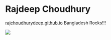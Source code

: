 # Rajdeep Choudhury


[rajchoudhurydeep.github.io](rajchoudhurydeep.github.io)
Bangladesh Rocks!!!

![](https://www.google.com/url?sa=i&url=https%3A%2F%2Fwww.telegraphindia.com%2Fbusiness%2Fbangladesh-success-story-turns-sour-now-at-huge-risk-from-inflation-dollar-crunch-and-severe-fuel-shortages%2Fcid%2F1943429&psig=AOvVaw0bPZtphvO_l8J-NttcXaFq&ust=1701765551893000&source=images&cd=vfe&opi=89978449&ved=0CBIQjRxqFwoTCLDG1euw9YIDFQAAAAAdAAAAABAE)
